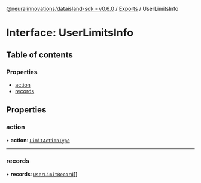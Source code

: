 [@neuralinnovations/dataisland-sdk - v0.6.0](../../README.md) / [Exports](../modules.md) / UserLimitsInfo

# Interface: UserLimitsInfo

## Table of contents

### Properties

- [action](UserLimitsInfo.md#action)
- [records](UserLimitsInfo.md#records)

## Properties

### action

• **action**: [`LimitActionType`](../enums/LimitActionType.md)

___

### records

• **records**: [`UserLimitRecord`](UserLimitRecord.md)[]
